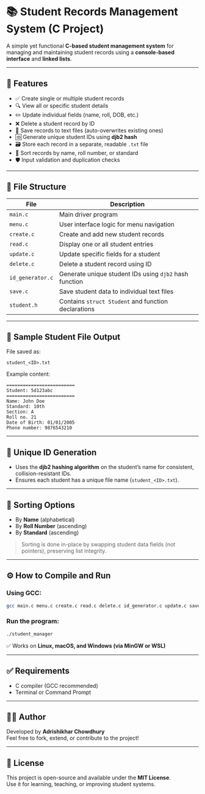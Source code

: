 # 📚 Student Records Management System (C Project)

A simple yet functional **C-based student management system** for managing and maintaining student records using a **console-based interface** and **linked lists**.

---

## 🚀 Features

- ✅ Create single or multiple student records
- 🔍 View all or specific student details
- ✏️ Update individual fields (name, roll, DOB, etc.)
- ❌ Delete a student record by ID
- 💾 Save records to text files (auto-overwrites existing ones)
- 🆔 Generate unique student IDs using **djb2 hash**
- 🗃️ Store each record in a separate, readable `.txt` file
- 🧠 Sort records by name, roll number, or standard
- 🛡️ Input validation and duplication checks

---

## 📁 File Structure

| File               | Description                                             |
|--------------------|---------------------------------------------------------|
| `main.c`           | Main driver program                                     |
| `menu.c`           | User interface logic for menu navigation                |
| `create.c`         | Create and add new student records                      |
| `read.c`           | Display one or all student entries                      |
| `update.c`         | Update specific fields for a student                    |
| `delete.c`         | Delete a student record using ID                        |
| `id_generator.c`   | Generate unique student IDs using `djb2` hash function  |
| `save.c`           | Save student data to individual text files              |
| `student.h`        | Contains `struct Student` and function declarations     |

---

## 🧾 Sample Student File Output

File saved as:
```
student_<ID>.txt
```

Example content:
```
=========================
Student: 5d123abc
=========================
Name: John Doe
Standard: 10th
Section: A
Roll no. 21
Date of Birth: 01/01/2005
Phone number: 9876543210
```

---

## 🔐 Unique ID Generation

- Uses the **djb2 hashing algorithm** on the student’s name for consistent, collision-resistant IDs.
- Ensures each student has a unique file name (`student_<ID>.txt`).

---

## 🔁 Sorting Options

- By **Name** (alphabetical)
- By **Roll Number** (ascending)
- By **Standard** (ascending)

> Sorting is done in-place by swapping student data fields (not pointers), preserving list integrity.

---

## ⚙️ How to Compile and Run

### Using GCC:
```bash
gcc main.c menu.c create.c read.c delete.c id_generator.c update.c save.c -o student_manager
```

### Run the program:
```bash
./student_manager
```

✅ Works on **Linux, macOS, and Windows (via MinGW or WSL)**

---

## ✅ Requirements

- C compiler (GCC recommended)
- Terminal or Command Prompt

---

## 👨‍💻 Author

Developed by **Adrishikhar Chowdhury**  
Feel free to fork, extend, or contribute to the project!

---

## 📄 License

This project is open-source and available under the **MIT License**.  
Use it for learning, teaching, or improving student systems.
